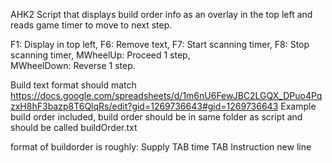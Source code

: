 AHK2 Script that displays build order info as an overlay in the top left and reads game timer to move to next step. 

  F1: Display in top left, 
  F6: Remove text,
  F7: Start scanning timer,
  F8: Stop scanning timer,
  MWheelUp: Proceed 1 step,   
  MWheelDown: Reverse 1 step. 

Build text format should match https://docs.google.com/spreadsheets/d/1m6nU6FewJBC2LGQX_DPuo4PqzxH8hF3bazp8T6QlqRs/edit?gid=1269736643#gid=1269736643
Example build order included, build order should be in same folder as script and should be called buildOrder.txt

format of buildorder is roughly: Supply TAB time TAB Instruction new line
